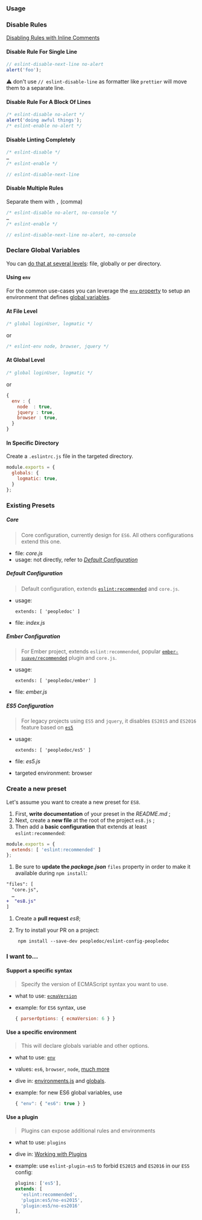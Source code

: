 ### Usage

### Disable Rules
[Disabling Rules with Inline Comments](https://eslint.org/docs/user-guide/configuring#disabling-rules-with-inline-comments)

#### Disable Rule For Single Line

  ```js
  // eslint-disable-next-line no-alert
  alert('foo');
  ```

:warning: don't use `// eslint-disable-line` as formatter like `prettier` will move them to a separate line.


#### Disable Rule For A Block Of Lines

  ```js
  /* eslint-disable no-alert */
  alert('doing awful things');
  /* eslint-enable no-alert */
  ```

#### Disable Linting Completely

```js
/* eslint-disable */
…
/* eslint-enable */
```

```js
// eslint-disable-next-line
```

#### Disable Multiple Rules

Separate them with `,` (comma)

```js
/* eslint-disable no-alert, no-console */
…
/* eslint-enable */
```

```js
// eslint-disable-next-line no-alert, no-console
```

### Declare Global Variables

You can [do that at several levels](https://eslint.org/docs/user-guide/configuring#specifying-globals): file, globally or per directory.

#### Using `env`

For the common use-cases you can leverage the [`env` property](https://eslint.org/docs/user-guide/configuring#specifying-environments) to setup an environment that defines [global variables](https://github.com/sindresorhus/globals/blob/master/globals.json).

#### At File Level

```js
/* global loginUser, logmatic */
```
or
```js
/* eslint-env node, browser, jquery */
```

#### At Global Level

  ```js
  /* global loginUser, logmatic */
  ```

or

  ```js
  {
    env : {
      node  : true,
      jquery : true,
      browser : true,
    }
  }
  ```

#### In Specific Directory

Create a `.eslintrc.js` file in the targeted directory.

```js
module.exports = {
  globals: {
    logmatic: true,
  }
};
```

### Existing Presets

##### Core

> Core configuration, currently design for `ES6`. All others configurations extend this one.

* file: _core.js_
* usage: not directly, refer to [_Default Configuration_](#Default-Configuration)

##### Default Configuration

> Default configuration, extends [`eslint:recommended`](https://eslint.org/docs/user-guide/configuring#using-eslintrecommended) and `core.js`.

* usage:

      extends: [ 'peopledoc' ]
* file: _index.js_

##### Ember Configuration

> For Ember project, extends `eslint:recommended`, popular [`ember-suave/recommended`](https://github.com/DockYard/eslint-plugin-ember-suave/) plugin and `core.js`.

* usage:

      extends: [ 'peopledoc/ember' ]
* file: _ember.js_

##### ES5 Configuration

> For legacy projects using `ES5` and `jquery`, it disables `ES2015` and `ES2016` feature based on [`es5`](https://github.com/nkt/eslint-plugin-es5)

* usage:

      extends: [ 'peopledoc/es5' ]
* file: _es5.js_
* targeted environment: browser

### Create a new preset

Let's assume you want to create a new preset for `ES8`.

1. First, **write documentation** of your preset in the _README.md_ ;
1. Next, create a **new file** at the root of the project `es8.js` ;
1. Then add a **basic configuration** that extends at least `eslint:recommended`:

  ```js
  module.exports = {
    extends: [ 'eslint:recommended' ]
  };
  ```
1. Be sure to **update the _package.json_** `files` property in order to make it available during `npm install`:

  ```diff
  "files": [
    "core.js",
    …
  +  "es8.js"
  ]
  ```
1. Create a **pull request** _es8_;
1. Try to install your PR on a project:

        npm install --save-dev peopledoc/eslint-config-peopledoc

### I want to…

#### Support a specific syntax

> Specify the version of ECMAScript syntax you want to use.

* what to use: [`ecmaVersion`](https://eslint.org/docs/user-guide/configuring#specifying-parser-options)
* example: for `ES6` syntax, use

  ```js
  { parserOptions: { ecmaVersion: 6 } }
  ```

#### Use a specific environment

> This will declare globals variable and other options.

* what to use: [`env`](https://eslint.org/docs/user-guide/configuring#specifying-parser-options)
* values: `es6`, `browser`, `node`, [much more](https://eslint.org/docs/user-guide/configuring#specifying-environments)
* dive in: [environments.js](https://github.com/eslint/eslint/blob/master/conf/environments.js) and [globals](https://github.com/sindresorhus/globals).
* example: for new ES6 global variables, use

  ```js
  { "env": { "es6": true } }
  ```

#### Use a plugin

> Plugins can expose additional rules and environments

* what to use: `plugins`
* dive in: [Working with Plugins](https://eslint.org/docs/developer-guide/working-with-plugins#rules-in-plugins)
* example: use `eslint-plugin-es5` to forbid `ES2015` and `ES2016` in our `ES5` config:

  ```js
  plugins: ['es5'],
  extends: [
    'eslint:recommended',
    'plugin:es5/no-es2015',
    'plugin:es5/no-es2016'
  ],
  ```
